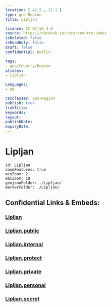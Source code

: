 ```yaml
---
location: [ 42.5 , 21.1 ] 
type: geo-Region
title: Lipljan

license: CC BY-SA 4.0
source: https://datahub.io/core/country-codes
isDeleted: false
isReadOnly: false
draft: false
confidential: public

tags:
- geo/Country/Region
aliases:
- Lipljan

Languages:
- de

cssclasses: geo-Region
publish: true
linkTitle: 
keywords: 
layout: 
publishDate: 
expiryDate: 
---
```


# Lipljan

```leaflet
id: Lipljan
zoomFeatures: true 
minZoom: 2 
maxZoom: 18
geojsonFolder: ./Lipljan/
markerFolder: ./Lipljan/
```


## Confidential Links & Embeds: 

### [Lipljan](/_Standards/Earth/Continent/Europe/Europe~South/Kosovo/districts~Kosovo/Pristina/counties~Pristina/Lipljan.md) 

### [Lipljan.public](/_public/Earth/Continent/Europe/Europe~South/Kosovo/districts~Kosovo/Pristina/counties~Pristina/Lipljan.public.md) 

### [Lipljan.internal](/_internal/Earth/Continent/Europe/Europe~South/Kosovo/districts~Kosovo/Pristina/counties~Pristina/Lipljan.internal.md) 

### [Lipljan.protect](/_protect/Earth/Continent/Europe/Europe~South/Kosovo/districts~Kosovo/Pristina/counties~Pristina/Lipljan.protect.md) 

### [Lipljan.private](/_private/Earth/Continent/Europe/Europe~South/Kosovo/districts~Kosovo/Pristina/counties~Pristina/Lipljan.private.md) 

### [Lipljan.personal](/_personal/Earth/Continent/Europe/Europe~South/Kosovo/districts~Kosovo/Pristina/counties~Pristina/Lipljan.personal.md) 

### [Lipljan.secret](/_secret/Earth/Continent/Europe/Europe~South/Kosovo/districts~Kosovo/Pristina/counties~Pristina/Lipljan.secret.md)

